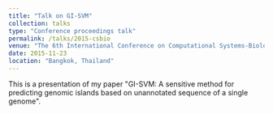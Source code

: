 ```yaml
---
title: "Talk on GI-SVM"
collection: talks
type: "Conference proceedings talk"
permalink: /talks/2015-csbio
venue: "The 6th International Conference on Computational Systems-Biology and Bioinformatics (CSBio)"
date: 2015-11-23
location: "Bangkok, Thailand"
---
```


This is a presentation of my paper "GI-SVM: A sensitive method for predicting genomic islands based on unannotated sequence of a single genome".
